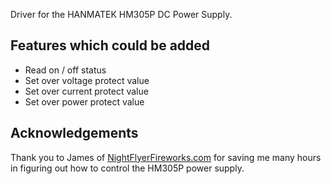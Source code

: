 Driver for the HANMATEK HM305P DC Power Supply.

## Features which could be added
* Read on / off status
* Set over voltage protect value
* Set over current protect value
* Set over power protect value

## Acknowledgements
Thank you to James of [NightFlyerFireworks.com](http://nightflyerfireworks.com/) for saving me many hours in figuring out how to control the HM305P power supply.
